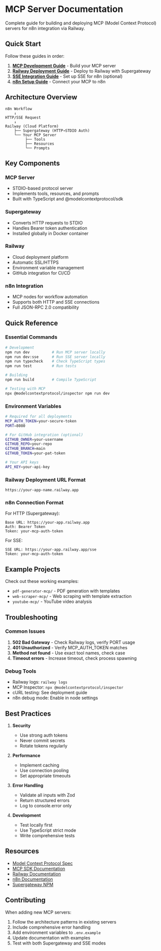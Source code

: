 # MCP Server Documentation

Complete guide for building and deploying MCP (Model Context Protocol) servers for n8n integration via Railway.

## Quick Start

Follow these guides in order:

1. **[MCP Development Guide](./MCP_DEVELOPMENT_GUIDE.md)** - Build your MCP server
2. **[Railway Deployment Guide](./RAILWAY_DEPLOYMENT_GUIDE.md)** - Deploy to Railway with Supergateway
3. **[SSE Integration Guide](./SSE_INTEGRATION_GUIDE.md)** - Set up SSE for n8n (optional)
4. **[n8n Setup Guide](./N8N_SETUP_GUIDE.md)** - Connect your MCP to n8n

## Architecture Overview

```
n8n Workflow
    ↓
HTTP/SSE Request
    ↓
Railway (Cloud Platform)
    ├── Supergateway (HTTP→STDIO Auth)
    └── Your MCP Server
         ├── Tools
         ├── Resources
         └── Prompts
```

## Key Components

### MCP Server
- STDIO-based protocol server
- Implements tools, resources, and prompts
- Built with TypeScript and @modelcontextprotocol/sdk

### Supergateway
- Converts HTTP requests to STDIO
- Handles Bearer token authentication
- Installed globally in Docker container

### Railway
- Cloud deployment platform
- Automatic SSL/HTTPS
- Environment variable management
- GitHub integration for CI/CD

### n8n Integration
- MCP nodes for workflow automation
- Supports both HTTP and SSE connections
- Full JSON-RPC 2.0 compatibility

## Quick Reference

### Essential Commands

```bash
# Development
npm run dev          # Run MCP server locally
npm run dev:sse      # Run SSE server locally
npm run typecheck    # Check TypeScript types
npm run test         # Run tests

# Building
npm run build        # Compile TypeScript

# Testing with MCP
npx @modelcontextprotocol/inspector npm run dev
```

### Environment Variables

```bash
# Required for all deployments
MCP_AUTH_TOKEN=your-secure-token
PORT=8080

# For GitHub integration (optional)
GITHUB_OWNER=your-username
GITHUB_REPO=your-repo
GITHUB_BRANCH=main
GITHUB_TOKEN=your-pat-token

# Your API keys
API_KEY=your-api-key
```

### Railway Deployment URL Format

```
https://your-app-name.railway.app
```

### n8n Connection Format

For HTTP (Supergateway):
```
Base URL: https://your-app.railway.app
Auth: Bearer Token
Token: your-mcp-auth-token
```

For SSE:
```
SSE URL: https://your-app.railway.app/sse
Token: your-mcp-auth-token
```

## Example Projects

Check out these working examples:
- `pdf-generator-mcp/` - PDF generation with templates
- `web-scraper-mcp/` - Web scraping with template extraction
- `youtube-mcp/` - YouTube video analysis

## Troubleshooting

### Common Issues

1. **502 Bad Gateway** - Check Railway logs, verify PORT usage
2. **401 Unauthorized** - Verify MCP_AUTH_TOKEN matches
3. **Method not found** - Use exact tool names, check case
4. **Timeout errors** - Increase timeout, check process spawning

### Debug Tools

- Railway logs: `railway logs`
- MCP Inspector: `npx @modelcontextprotocol/inspector`
- cURL testing: See deployment guide
- n8n debug mode: Enable in node settings

## Best Practices

1. **Security**
   - Use strong auth tokens
   - Never commit secrets
   - Rotate tokens regularly

2. **Performance**
   - Implement caching
   - Use connection pooling
   - Set appropriate timeouts

3. **Error Handling**
   - Validate all inputs with Zod
   - Return structured errors
   - Log to console.error only

4. **Development**
   - Test locally first
   - Use TypeScript strict mode
   - Write comprehensive tests

## Resources

- [Model Context Protocol Spec](https://modelcontextprotocol.io)
- [MCP SDK Documentation](https://github.com/modelcontextprotocol/sdk)
- [Railway Documentation](https://docs.railway.app)
- [n8n Documentation](https://docs.n8n.io)
- [Supergateway NPM](https://www.npmjs.com/package/supergateway)

## Contributing

When adding new MCP servers:
1. Follow the architecture patterns in existing servers
2. Include comprehensive error handling
3. Add environment variables to `.env.example`
4. Update documentation with examples
5. Test with both Supergateway and SSE modes
